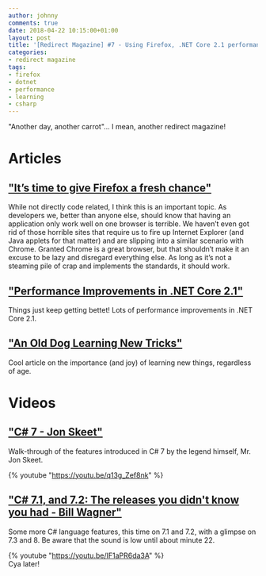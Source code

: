 ```yaml
---
author: johnny
comments: true
date: 2018-04-22 10:15:00+01:00
layout: post
title: '[Redirect Magazine] #7 - Using Firefox, .NET Core 2.1 performance improvements, learning new skills and new C# features'
categories:
- redirect magazine
tags:
- firefox
- dotnet
- performance
- learning
- csharp
---
```


"Another day, another carrot"... I mean, another redirect magazine!
# Articles
## ["It’s time to give Firefox a fresh chance"](https://www.theverge.com/2018/4/15/17239548/firefox-chrome-safari-competition)
While not directly code related, I think this is an important topic. As developers we, better than anyone else, should know that having an application only work well on one browser is terrible. We haven’t even got rid of those horrible sites that require us to fire up Internet Explorer (and Java applets for that matter) and are slipping into a similar scenario with Chrome. Granted Chrome is a great browser, but that shouldn’t make it an excuse to be lazy and disregard everything else. As long as it’s not a steaming pile of crap and implements the standards, it should work.
<br/>
## ["Performance Improvements in .NET Core 2.1"](https://blogs.msdn.microsoft.com/dotnet/2018/04/18/performance-improvements-in-net-core-2-1/)
Things just keep getting bettet! Lots of performance improvements in .NET Core 2.1.
<br/>
## ["An Old Dog Learning New Tricks"](https://dev.to/threedeeprinter/an-old-dog-learning-new-tricks-5b7h)
Cool article on the importance (and joy) of learning new things, regardless of age.
<br/>
# Videos
## ["C# 7 - Jon Skeet"](https://youtu.be/q13g_Zef8nk)
Walk-through of the features introduced in C# 7 by the legend himself, Mr. Jon Skeet.

{% youtube "https://youtu.be/q13g_Zef8nk" %}
<br/>
## ["C# 7.1, and 7.2: The releases you didn't know you had - Bill Wagner"](https://youtu.be/IF1aPR6da3A)
Some more C# language features, this time on 7.1 and 7.2, with a glimpse on 7.3 and 8. Be aware that the sound is low until about minute 22.

{% youtube "https://youtu.be/IF1aPR6da3A" %}
<br/>
Cya later!